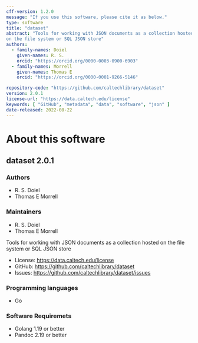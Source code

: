 ```yaml
---
cff-version: 1.2.0
message: "If you use this software, please cite it as below."
type: software
title: "dataset"
abstract: "Tools for working with JSON documents as a collection hosted
on the file system or SQL JSON store"
authors:
  - family-names: Doiel
    given-names: R. S.
    orcid: "https://orcid.org/0000-0003-0900-6903"
  - family-names: Morrell
    given-names: Thomas E
    orcid: "https://orcid.org/0000-0001-9266-5146"

repository-code: "https://github.com/caltechlibrary/dataset"
version: 2.0.1
license-url: "https://data.caltech.edu/license"
keywords: [ "GitHub", "metadata", "data", "software", "json" ]
date-released: 2022-08-22
---
```


About this software
===================

## dataset 2.0.1

### Authors

- R. S. Doiel
- Thomas E Morrell


### Maintainers

- R. S. Doiel
- Thomas E Morrell

Tools for working with JSON documents as a collection hosted on the file
system or SQL JSON store

- License: https://data.caltech.edu/license
- GitHub: https://github.com/caltechlibrary/dataset
- Issues: https://github.com/caltechlibrary/dataset/issues


### Programming languages

- Go


### Software Requiremets

- Golang 1.19 or better
- Pandoc 2.19 or better
